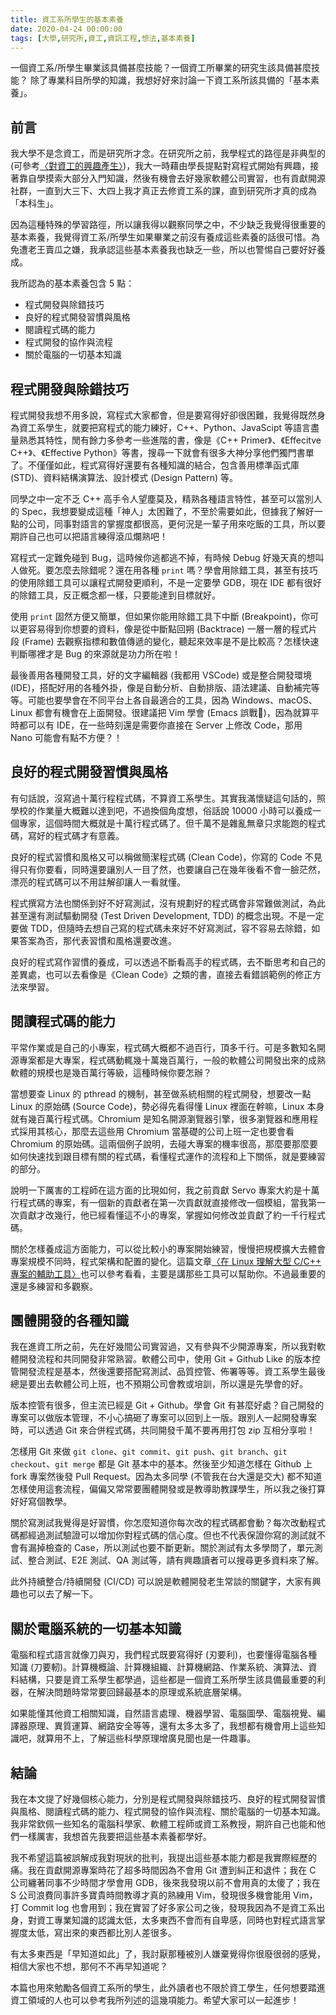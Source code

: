 ```yaml
---
title: 資工系所學生的基本素養
date: 2020-04-24 00:00:00
tags: [大學,研究所,資工,資訊工程,想法,基本素養]
---
```


一個資工系/所學生畢業該具備甚麼技能？一個資工所畢業的研究生該具備甚麼技能？
除了專業科目所學的知識，我想好好來討論一下資工系所該具備的「基本素養」。
<!-- more --> 

## 前言

我大學不是念資工，而是研究所才念。在研究所之前，我學程式的路徑是非典型的 (可參考[〈對資工的興趣產生〉](/post/2019/12/cs-to-me/))，我大一時藉由學長提點對寫程式開始有興趣，接著靠自學摸索大部分入門知識，然後有機會去好幾家軟體公司實習，也有貢獻開源社群，一直到大三下、大四上我才真正去修資工系的課，直到研究所才真的成為「本科生」。

因為這種特殊的學習路徑，所以讓我得以觀察同學之中，不少缺乏我覺得很重要的基本素養，我覺得資工系/所學生如果畢業之前沒有養成這些素養的話很可惜。為免遭老王賣瓜之嫌，我承認這些基本素養我也缺乏一些，所以也警惕自己要好好養成。

我所認為的基本素養包含 5 點：

- 程式開發與除錯技巧
- 良好的程式開發習慣與風格
- 閱讀程式碼的能力
- 程式開發的協作與流程
- 關於電腦的一切基本知識

## 程式開發與除錯技巧

程式開發我想不用多說，寫程式大家都會，但是要寫得好卻很困難，我覺得既然身為資工系學生，就要把寫程式的能力練好，C++、Python、JavaScipt 等語言盡量熟悉其特性，閒有餘力多參考一些進階的書，像是《C++ Primer》、《Effecitve C++》、《Effective Python》等書，搜尋一下就會有很多大神分享他們獨門書單了。不僅僅如此，程式寫得好還要有各種知識的結合，包含善用標準函式庫 (STD)、資料結構演算法、設計模式 (Design Pattern) 等。

同學之中一定不乏 C++ 高手令人望塵莫及，精熟各種語言特性，甚至可以當別人的 Spec，我想要變成這種「神人」太困難了，不至於需要如此，但據我了解好一點的公司，同事對語言的掌握度都很高，更何況是一輩子用來吃飯的工具，所以要期許自己也可以把語言練得滾瓜爛熟吧！

寫程式一定難免碰到 Bug，這時候你逃都逃不掉，有時候 Debug 好幾天真的想叫人做死。要怎麼去除錯呢？還在用各種 `print` 嗎？學會用除錯工具，甚至有技巧的使用除錯工具可以讓程式開發更順利，不是一定要學 GDB，現在 IDE 都有很好的除錯工具，反正概念都一樣，只要能達到目標就好。

使用 `print` 固然方便又簡單，但如果你能用除錯工具下中斷 (Breakpoint)，你可以更容易得到你想要的資料，像是從中斷點回朔 (Backtrace) 一層一層的程式片段 (Frame) 去觀察指標和數值傳遞的變化，聽起來效率是不是比較高？怎樣快速判斷哪裡才是 Bug 的來源就是功力所在啦！

最後善用各種開發工具，好的文字編輯器 (我都用 VSCode) 或是整合開發環境 (IDE)，搭配好用的各種外掛，像是自動分析、自動排版、語法建議、自動補完等等。可能也要學會在不同平台上各自最適合的工具，因為 Windows、macOS、Linux 都會有機會在上面開發。很建議把 Vim 學會 (Emacs 誤戰🤣)，因為就算平時都可以有 IDE，在一些時刻還是需要你直接在 Server 上修改 Code，那用 Nano 可能會有點不方便？！

## 良好的程式開發習慣與風格

有句話說，沒寫過十萬行程程式碼，不算資工系學生。其實我滿懷疑這句話的，照學校的作業量大概難以達到吧，不過換個角度想，俗話說 10000 小時可以養成一個專家，這個時間大概就是十萬行程式碼了。但千萬不是雜亂無章只求能跑的程式碼，寫好的程式碼才有意義。

良好的程式習慣和風格又可以稱做簡潔程式碼 (Clean Code)，你寫的 Code 不見得只有你要看，同時還要讓別人一目了然，也要讓自己在幾年後看不會一臉茫然，漂亮的程式碼可以不用註解卻讓人一看就懂。

程式撰寫方法也關係到好不好寫測試，沒有規劃好的程式碼會非常難做測試，為此甚至還有測試驅動開發 (Test Driven Development, TDD) 的概念出現。不是一定要做 TDD，但隨時去想自己寫的程式碼未來好不好寫測試，容不容易去除錯，如果答案為否，那代表習慣和風格還要改進。

良好的程式寫作習慣的養成，可以透過不斷看高手的程式碼，去不斷思考和自己的差異處，也可以去看像是《Clean Code》之類的書，直接去看錯誤範例的修正方法來學習。

## 閱讀程式碼的能力

平常作業或是自己的小專案，程式碼大概都不過百行，頂多千行。可是多數知名開源專案都是大專案，程式碼動輒幾十萬幾百萬行，一般的軟體公司開發出來的成熟軟體的規模也是幾百萬行等級，這種時候你要怎辦？

當想要查 Linux 的 pthread 的機制，甚至做系統相關的程式開發，想要改一點 Linux 的原始碼 (Source Code)，勢必得先看得懂 Linux 裡面在幹嘛，Linux 本身就有幾百萬行程式碼。Chromium 是知名開源瀏覽器引擎，很多瀏覽器和應用程式採用其核心，那麼去這些用 Chromium 當基礎的公司上班一定也要會看 Chromium 的原始碼。這兩個例子說明，去碰大專案的機率很高，那麼要那麼要如何快速找到跟目標有關的程式碼，看懂程式運作的流程和上下關係，就是要練習的部分。

說明一下厲害的工程師在這方面的比現如何，我之前貢獻 Servo 專案大約是十萬行程式碼的專案，有一個新的貢獻者在第一次貢獻就直接修改一個模組，當我第一次貢獻才改幾行，他已經看懂這不小的專案，掌握如何修改並貢獻了約一千行程式碼。

關於怎樣養成這方面能力，可以從比較小的專案開始練習，慢慢把規模擴大去體會專案規模不同時，程式架構和配置的變化。這篇文章[〈在 Linux 理解大型 C/C++ 專案的輔助工具〉](https://medium.com/fcamels-notes/%E5%9C%A8-linux-%E7%90%86%E8%A7%A3%E5%A4%A7%E5%9E%8B-c-c-%E5%B0%88%E6%A1%88%E7%9A%84%E8%BC%94%E5%8A%A9%E5%B7%A5%E5%85%B7-f794c3aa43f7)也可以參考看看，主要是講那些工具可以幫助你。不過最重要的還是多練習和多觀察。

## 團體開發的各種知識

我在進資工所之前，先在好幾間公司實習過，又有參與不少開源專案，所以我對軟體開發流程和共同開發非常熟習。軟體公司中，使用 Git + Github Like 的版本控管開發流程是基本，然後還要搭配寫測試、品質控管、佈署等等。資工系學生最後總是要出去軟體公司上班，也不預期公司會教或培訓，所以還是先學會的好。

版本控管有很多，但主流已經是 Git + Github。學會 Git 有甚麼好處？自己開發的專案可以做版本管理，不小心搞砸了專案可以回到上一版。跟別人一起開發專案時，可以透過 Git 來合併程式碼，共同開發千萬不要再用打包 zip 互相分享啦！

怎樣用 Git 來做 `git clone`、`git commit`、`git push`、`git branch`、`git checkout`、`git merge` 都是 Git 基本中的基本。然後至少知道怎樣在 Github 上 fork 專案然後發 Pull Request。因為太多同學 (不管我在台大還是交大) 都不知道怎樣使用這套流程，偏偏又常常要團體開發或是教導助教課學生，所以我之後打算好好寫個教學。

關於寫測試我覺得是好習慣，你怎麼知道你每次改的程式碼都會動？每次改動程式碼都經過測試驗證可以增加你對程式碼的信心度。但也不代表保證你寫的測試就不會有漏掉檢查的 Case，所以測試也要不斷更新。關於測試有太多學問了，單元測試、整合測試、E2E 測試、QA 測試等，請有興趣讀者可以搜尋更多資料來了解。

此外持續整合/持續開發 (CI/CD) 可以說是軟體開發老生常談的關鍵字，大家有興趣也可以去了解一下。

## 關於電腦系統的一切基本知識

電腦和程式語言就像刀與刃，我們程式既要寫得好 (刃要利)，也要懂得電腦各種知識 (刀要軔)。計算機概論、計算機組織、計算機網路、作業系統、演算法、資料結構，只要是資工系學生都學過，這些都是一個資工系所學生該具備最重要的利器，在解決問題時常常要回歸最基本的原理或系統底層架構。

如果能懂其他資工相關知識，自然語言處理、機器學習、電腦圖學、電腦視覺、編譯器原理、異質運算、網路安全等等，還有太多太多了，我想都有機會用上這些知識吧，就算用不上，了解這些科學原理增廣見聞也是一件趣事。

## 結論

我在本文提了好幾個核心能力，分別是程式開發與除錯技巧、良好的程式開發習慣與風格、閱讀程式碼的能力、程式開發的協作與流程、關於電腦的一切基本知識。我非常欽佩一些知名的電腦科學家、軟體工程師或資工系教授，期許自己也能和他們一樣厲害，我想首先我要把這些基本素養都學好。

我不希望這篇被誤解成我對現狀的批判，我提出這些基本能力都是我實際經歷的痛。我在貢獻開源專案時花了超多時間因為不會用 Git 遭到糾正和退件；我在 C 公司纏著同事不少時間才學會用 GDB，後來我發現以前不會用真的太傻了；我在 S 公司浪費同事許多寶貴時間教導才真的熟練用 Vim，發現很多機會能用 Vim，打 Commit log 也會用到；我在實習了好多家公司之後，發現我因為不是資工系出身，對資工專業知識的認識太低，太多東西不會而有自卑感，同時也對程式語言掌握度太低，寫出來的東西都比別人差很多。

有太多東西是「早知道如此」了，我討厭那種被別人嫌棄覺得你很廢很弱的感覺，相信大家也不想，那何不不再早知道呢？

本篇也用來勉勵各個資工系所的學生，此外讀者也不限於資工學生，任何想要踏進資工領域的人也可以參考我所列述的這幾項能力。希望大家可以一起進步！
